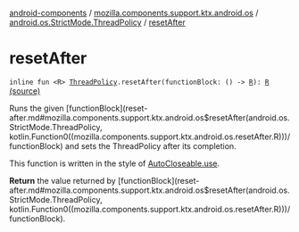 [android-components](../../index.md) / [mozilla.components.support.ktx.android.os](../index.md) / [android.os.StrictMode.ThreadPolicy](index.md) / [resetAfter](./reset-after.md)

# resetAfter

`inline fun <R> `[`ThreadPolicy`](https://developer.android.com/reference/android/os/StrictMode/ThreadPolicy.html)`.resetAfter(functionBlock: () -> `[`R`](reset-after.md#R)`): `[`R`](reset-after.md#R) [(source)](https://github.com/mozilla-mobile/android-components/blob/master/components/support/ktx/src/main/java/mozilla/components/support/ktx/android/os/StrictMode.kt#L16)

Runs the given [functionBlock](reset-after.md#mozilla.components.support.ktx.android.os$resetAfter(android.os.StrictMode.ThreadPolicy, kotlin.Function0((mozilla.components.support.ktx.android.os.resetAfter.R)))/functionBlock) and sets the ThreadPolicy after its completion.

This function is written in the style of [AutoCloseable.use](https://kotlinlang.org/api/latest/jvm/stdlib/kotlin/use.html).

**Return**
the value returned by [functionBlock](reset-after.md#mozilla.components.support.ktx.android.os$resetAfter(android.os.StrictMode.ThreadPolicy, kotlin.Function0((mozilla.components.support.ktx.android.os.resetAfter.R)))/functionBlock).


